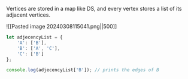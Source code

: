 Vertices are stored in a map like DS, and every vertex stores a list of its adjacent vertices.

![[Pasted image 20240308115041.png||500]]


```javascript
let adjecencyList = {
	'A': ['B'],
	'B': ['A', 'C'],
	'C': ['B']
};

console.log(adjecencyList['B']); // prints the edges of B
```